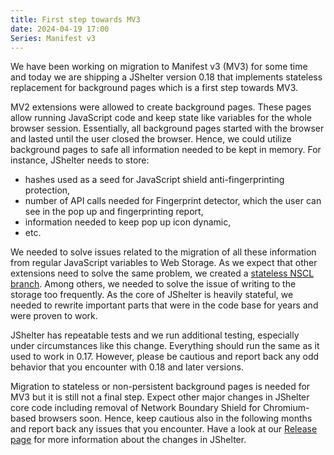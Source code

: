 ```yaml
---
title: First step towards MV3
date: 2024-04-19 17:00
Series: Manifest v3
---
```


We have been working on migration to Manifest v3 (MV3) for some time and today we are shipping a
JShelter version 0.18 that implements stateless replacement for background pages which is a first step towards MV3.

MV2 extensions were allowed to create background pages. These pages allow running JavaScript code
and keep state like variables for the whole browser session. Essentially, all background pages
started with the browser and lasted until the user closed the browser. Hence, we could utilize
background pages to safe all information needed to be kept in memory. For instance, JShelter needs
to store:

* hashes used as a seed for JavaScript shield anti-fingerprinting protection,
* number of API calls needed for Fingerprint detector, which the user can see in the pop up and
  fingerprinting report,
* information needed to keep pop up icon dynamic,
* etc.

We needed to solve issues related to the migration of all these information from regular JavaScript
variables to Web Storage. As we expect that other extensions need to solve the same problem, we created
a [stateless NSCL branch](https://github.com/hackademix/nscl/tree/stateless). Among others, we
needed to solve the issue of writing to the storage too frequently. As the core of JShelter is
heavily stateful, we needed to rewrite important parts that were in the code base for years and were
proven to work.

JShelter has repeatable tests and we run additional testing, especially under circumstances like
this change. Everything should run the same as it used to work in 0.17. However, please be cautious
and report back any odd behavior that you encounter with 0.18 and later versions.

Migration to stateless or non-persistent background pages is needed for MV3 but it is still not a
final step. Expect other major changes in JShelter core code including removal of Network Boundary
Shield for Chromium-based browsers soon. Hence, keep cautious also in the following months and
report back any issues that you encounter. Have a look at our [Release page](/versions/) for more
information about the changes in JShelter.
